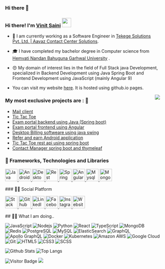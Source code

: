 ### Hi there 👋

<!--
**sainivinit/sainivinit** is a ✨ _special_ ✨ repository because its `README.md` (this file) appears on your GitHub profile.

Here are some ideas to get you started:

- 🔭 I’m currently working on ...
- 🌱 I’m currently learning ...
- 👯 I’m looking to collaborate on ...
- 🤔 I’m looking for help with ...
- 💬 Ask me about ...
- 📫 How to reach me: ...
- 😄 Pronouns: ...
- ⚡ Fun fact: ...
-->

### Hi there! I'm [Vinit Saini](https://sainivinit.github.io/) <img src="https://media.giphy.com/media/hvRJCLFzcasrR4ia7z/giphy.gif" width="30px"> 

- 🔭 I am currently working as a Software Engineer in [Tekege Solutions Pvt. Ltd. | Aavaz Contact Center Solutions](http://www.tekege.com/).

- 🎓 I have completed my bachelor degree in Computer science from [Hemvati Nandan Bahuguna Garhwal University](http://hnbgu.ac.in/) .

- 😍 My domain of interest lies in the field of Full Stack java Development, specialized in Backend Development using Java Spring Boot and Frontend Development using JavaScript (mainly Angular 9)


- You can visit my website [here](https://sainivinit.github.io/). It is hosted using github.io pages.

<img align='right' src="https://github-readme-stats.vercel.app/api?username=sainivinit&show_icons=true&hide_rank=true&title_color=00ff41&icon_color=82eefd&text_color=afafaf&bg_color=151515">

### My most exclusive projects are : 🧾

- [Mail client](https://github.com/sainivinit/email-client-application)
- [Tic Tac Toe](https://vaak-3ac84.firebaseapp.com/)
- [Exam portal backend using Java (Spring boot)](https://github.com/sainivinit/exam-portal-backend/)
- [Exam portal frontend using Angular](https://github.com/sainivinit/exam-portal-frontend/)
- [Desktop Billing softweare using java swing](https://github.com/sainivinit/ShakshiTraders/)
- [Refer and earn Android application](https://github.com/sainivinit/DreamValue/)
- [Tic Tac Toe rest api using spring boot](https://github.com/sainivinit/TicTacToe/)
- [Contact Manager spring boot and thymeleaf](https://github.com/sainivinit/Smart-Contact/)


 ### 🧪 Frameworks, Technologies and Libraries
<p align="left">
  <p align="left">
        <a href="https://www.java.com/en/" target="_blank">
      <img src="https://img.icons8.com/color/40/000000/java.png" alt="Java" width="40" height="40"/>
    </a>
    <span></span>
    <a href="https://www.android.com/intl/en_in/" target="_blank">
      <img src="https://img.icons8.com/color/48/000000/android.png" alt="Android" width="40" height="40"/>
    </a>
      <span></span>
      <a href="https://v2cloud.com/glossary/what-is-a-desktop-app" target="_blank">
      <img src="https://img.icons8.com/color/48/000000/desktop.png" alt="Desktop application" width="40" height="40"/>
    </a>
    <span></span>
    <a href="https://www.redhat.com/en/topics/api/what-is-a-rest-api" target="_blank">
      <img src="https://img.icons8.com/color/48/000000/rest-api.png" alt="Rest Api" width="40" height="40"/>
    </a>
    <span></span>
    <a href="https://spring.io/projects/spring-boot" target="_blank">
      <img src="https://img.icons8.com/color/48/000000/spring-logo.png" alt="Spring boot" width="40" height="40"/>
    </a>
    <span></span>
	<a href="https://angular.io/" target="_blank">
      <img src="https://img.icons8.com/color/48/000000/angularjs.png" alt="Angular 9" width="40" height="40"/>
    </a>
    <span></span>
	 <a href="https://www.mysql.com/" target="_blank">
      <img src="https://img.icons8.com/color/48/000000/mysql.png" alt="Mysql" width="40" height="40"/>
    </a>
    <span></span>
	<a href="https://www.mongodb.com" target="_blank">
      <img src="https://img.icons8.com/color/48/000000/mongodb.png" alt="Mongo DB" width="40" height="40"/>
    </a>
    <span></span>
  </p>
### 🐱‍🏍 Social Platform

<p align="left">
  <p align="left">
    <span></span>
    <a href="https://stackoverflow.com/users/11936657/vinit-saini" target="_blank">
      <img src="https://img.icons8.com/color/48/000000/stackexchange.png" alt="Stack Exchange Account" width="40" height="40"/>
    </a>
      <a href="https://github.com/sainivinit" target="_blank">
      <img src="https://img.icons8.com/fluent/40/000000/github.png" alt="Github Account" width="40" height="40"/>
    </a>
    <span></span>
    <a href="https://www.linkedin.com/in/vinit-saini-974a141a9/" target="_blank">
      <img src="https://img.icons8.com/color/40/000000/linkedin.png" alt="LinkedIn Account" width="40" height="40"/>
    </a>
    <span></span>
	<a href="https://www.facebook.com/vinit975/" target="_blank">
		<img src="https://img.icons8.com/cute-clipart/50/000000/facebook-new.png" alt="Facebook Account" width="40" height="40"/>
    </a>
    <span></span>
 	<a href="https://www.instagram.com/saini_vinit/" target="_blank">
		<img src="https://img.icons8.com/bubbles/50/000000/instagram-new--v2.png" alt="Instagram Account" width="40" height="40"/>
    </a>
    <span></span>
	    <span></span>
 	<a href="https://sainivinit.github.io/" target="_blank">
		<img src="https://img.icons8.com/external-justicon-flat-justicon/64/000000/external-website-responsive-web-design-justicon-flat-justicon-2.png" alt="Website Account" width="40" height="40"/>
    </a>
    <span></span>
  </p>
## 👨‍💻 What I am doing..

![JavaScript](https://img.shields.io/badge/-JavaScript-323330?style=flat&logo=javascript&logoColor=white)
![Nodejs](https://img.shields.io/badge/-Nodejs-68a063?style=flat&logo=Node.js&logoColor=white)
![Python](https://img.shields.io/badge/-Python-4B8BBE?style=flat&logo=java&logoColor=white)
![React](https://img.shields.io/badge/-React-323330?style=flat&logo=angular&logoColor=white)
![TypeScript](https://img.shields.io/badge/-TypeScript-007ACC?style=flat&logo=typescript&logoColor=white)
![MongoDB](https://img.shields.io/badge/-MongoDB-4DB33D?style=flat&logo=mongodb&logoColor=white)
![Redis](https://img.shields.io/badge/-Redis-D82C20?style=flat&logo=Redis&logoColor=white)
![PostgreSQL](https://img.shields.io/badge/-PostgreSQL-336791?style=flat&logo=postgresql&logoColor=white)
![MySQL](https://img.shields.io/badge/-MySQL-00758F?style=flat&logo=mysql&logoColor=white)
![ElasticSearch](https://img.shields.io/badge/-ElasticSearch-005571?style=flat&logo=elasticsearch&logoColor=white)
![GraphQL](https://img.shields.io/badge/-GraphQL-E10098?style=flat&logo=spring&logoColor=white)
![Apollo GraphQL](https://img.shields.io/badge/-Apollo%20GraphQL-311C87?style=flat&logo=apollo-graphql&logoColor=white)
![Docker](https://img.shields.io/badge/-Docker-384d54?style=flat&logo=docker&logoColor=white)
![Kubernetes](https://img.shields.io/badge/-Kubernetes-326ce5?style=flat&logo=kubernetes&logoColor=white)
![Amazon AWS](https://img.shields.io/badge/Amazon%20AWS-FF9900?style=flat&logo=amazon-aws&logoColor=white)
![Google Cloud](https://img.shields.io/badge/Google%20Cloud-4285F4?style=flat&logo=google-cloud&logoColor=white)
![Git](https://img.shields.io/badge/-Git-f34f29?style=flat&logo=git&logoColor=white)
![HTML5](https://img.shields.io/badge/-HTML5-f06529?style=flat&logo=html5&logoColor=white)
![CSS3](https://img.shields.io/badge/-CSS3-264de4?style=flat&logo=css3&logoColor=white)
![SCSS](https://img.shields.io/badge/-SCSS-CC6699?style=flat&logo=sass&logoColor=white)

![Github Stats](https://github-readme-stats.vercel.app/api?username=sainivinit&count_private=true&show_icons=true&include_all_commits=true&custom_title=erdkse%27s%20github%20stats&hide_border=true&line_height=28)
![Top Langs](https://github-readme-stats.vercel.app/api/top-langs/?username=sainivinit&count_private=true&show_icons=true&include_all_commits=true&layout=compact&hide_border=true&langs_count=10)

![Visitor Badge](https://visitor-badge.laobi.icu/badge?page_id=sainivinit)
![](https://hit.yhype.me/github/profile?user_id=50548624)
